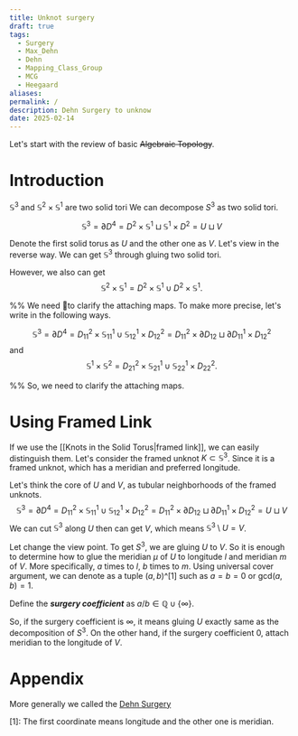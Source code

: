 ```yaml
---
title: Unknot surgery
draft: true
tags:
  - Surgery
  - Max_Dehn
  - Dehn
  - Mapping_Class_Group
  - MCG
  - Heegaard
aliases: 
permalink: /
description: Dehn Surgery to unknow
date: 2025-02-14
---
```

 Let's start with the review of basic ~~Algebraic Topology~~.

# Introduction
 $\mathbb{S}^{3}$ and $\mathbb{S}^{2} \times \mathbb{S}^{1}$ are two solid tori
We can decompose $S^{3}$ as two solid tori.

$$\mathbb{S}^{3} = \partial D^{4} = D^{2}\times \mathbb{S}^{1} \sqcup \mathbb{S}^{1}\times D^{2}= U \sqcup V$$

Denote the first solid torus as $U$ and the other one as $V$. 
Let's view in the reverse way. We can get $\mathbb{S}^{3}$ through gluing two solid tori. 

However, we also can get 
$$\mathbb{S}^{2} \times \mathbb{S}^{1} = D^{2} \times \mathbb{S}^{1} \cup D^{2}\times \mathbb{S}^{1}.$$

%% We need to clarify the attaching maps. To make more precise, let's write in the following ways.

$$\mathbb{S}^{3} = \partial D^{4} = D_{11}^{2}\times \mathbb{S}_{11}^{1} \cup \mathbb{S}_{12}^{1}\times D_{12}^{2}= D_{11}^{2}\times \partial D_{12} \sqcup \partial D_{11}^{1}\times D_{12}^{2}$$
 and 
$$\mathbb{S}^{1} \times \mathbb{S}^{2} = D^{2}_{21}\times \mathbb{S}^{1}_{21} \cup \mathbb{S}^{1}_{22} \times D^{2}_{22}.$$

 %%
So, we need to clarify the attaching maps.

# Using Framed Link
If we use the [[Knots in the Solid Torus|framed link]], we can easily distinguish them. Let's consider the framed unknot $K\subset \mathbb{S}^{3}$. 
Since it is a framed unknot, which has a meridian and preferred longitude. 

Let's think the core of $U$ and $V$, as tubular neighborhoods of the framed unknots.
$$\mathbb{S}^{3} = \partial D^{4} = D_{11}^{2}\times \mathbb{S}_{11}^{1} \cup \mathbb{S}_{12}^{1}\times D_{12}^{2}= D_{11}^{2}\times \partial D_{12} \sqcup \partial D_{11}^{1}\times D_{12}^{2}= U \sqcup V$$
We can cut $\mathbb{S}^{3}$ along $U$ then can get $V$, which means $\mathbb{S}^{3}  \setminus U=V$.

Let change the view point. To get $S^{3}$, we are gluing $U$ to $V$. So it is enough to determine how to glue the meridian $\mu$ of $U$ to longitude $l$ and meridian $m$ of $V$.
More specifically, $a$ times to $l$, $b$ times to $m$. Using universal cover argument, we can denote as a tuple $\left(a,b\right)$^[1] such as $a=b=0$ or gcd$\left(a,b\right)=1$. 

Define the ***surgery coefficient*** as $a/b \in \mathbb{Q} \cup \left\{\infty\right\}$. 

So, if the surgery coefficient is $\infty$, it means gluing $U$ exactly same as the decomposition of $S^{3}$.
On the other hand, if the surgery coefficient 0, attach meridian to the longitude of $V$.

# Appendix
More generally we called the [Dehn Surgery](https://en.wikipedia.org/wiki/Dehn_surgery)

[1]: The first coordinate means longitude and the other one is meridian.

